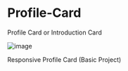 # Profile-Card
Profile Card or Introduction Card

![image](https://github.com/Rakshitgupta9/Profile-Card/assets/95240061/66bd80b4-0f3b-4ea8-b912-d4145ae85db9)

Responsive Profile Card (Basic Project)
